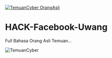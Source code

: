 [![TemuanCyber OrangAsli](https://img.shields.io/badge/Example-Badge-blue)](https://heylink.me/temuancyber/)



# HACK-Facebook-Uwang
Full Bahasa Orang Asli Temuan... 

![TemuanCyber](https://tinypic.host/images/2023/05/18/TemuanCyber.png)
